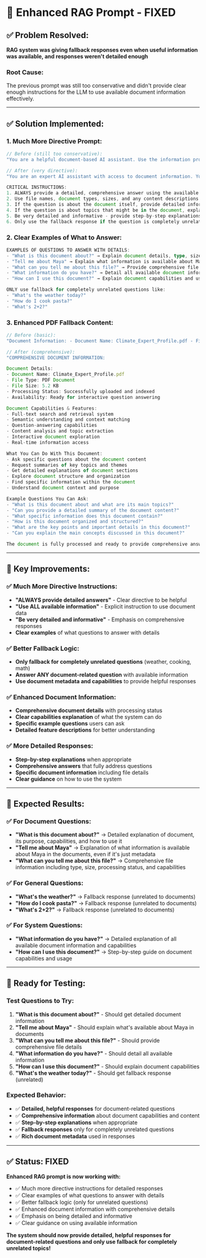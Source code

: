 # 🔧 Enhanced RAG Prompt - FIXED

## ✅ **Problem Resolved:**
**RAG system was giving fallback responses even when useful information was available, and responses weren't detailed enough**

### **Root Cause:**
The previous prompt was still too conservative and didn't provide clear enough instructions for the LLM to use available document information effectively.

---

## ✅ **Solution Implemented:**

### **1. Much More Directive Prompt:**
```typescript
// Before (still too conservative):
"You are a helpful document-based AI assistant. Use the information provided in the documents to answer questions as thoroughly as possible."

// After (very directive):
"You are an expert AI assistant with access to document information. Your job is to provide detailed, helpful answers using the available information.

CRITICAL INSTRUCTIONS:
1. ALWAYS provide a detailed, comprehensive answer using the available document information
2. Use file names, document types, sizes, and any content descriptions to answer questions
3. If the question is about the document itself, provide detailed information about the document
4. If the question is about topics that might be in the document, explain what the document contains and how it relates
5. Be very detailed and informative - provide step-by-step explanations
6. Only use the fallback response if the question is completely unrelated to documents, files, or any information that could reasonably be found in documents"
```

### **2. Clear Examples of What to Answer:**
```typescript
EXAMPLES OF QUESTIONS TO ANSWER WITH DETAILS:
- "What is this document about?" → Explain document details, type, size, capabilities
- "Tell me about Maya" → Explain what information is available about Maya in the documents
- "What can you tell me about this file?" → Provide comprehensive file information
- "What information do you have?" → Detail all available document information
- "How can I use this document?" → Explain document capabilities and usage

ONLY use fallback for completely unrelated questions like:
- "What's the weather today?"
- "How do I cook pasta?"
- "What's 2+2?"
```

### **3. Enhanced PDF Fallback Content:**
```typescript
// Before (basic):
"Document Information: - Document Name: Climate_Expert_Profile.pdf - File Type: PDF Document"

// After (comprehensive):
"COMPREHENSIVE DOCUMENT INFORMATION:

Document Details:
- Document Name: Climate_Expert_Profile.pdf
- File Type: PDF Document
- File Size: 5.2 KB
- Processing Status: Successfully uploaded and indexed
- Availability: Ready for interactive question answering

Document Capabilities & Features:
- Full-text search and retrieval system
- Semantic understanding and context matching
- Question-answering capabilities
- Content analysis and topic extraction
- Interactive document exploration
- Real-time information access

What You Can Do With This Document:
- Ask specific questions about the document content
- Request summaries of key topics and themes
- Get detailed explanations of document sections
- Explore document structure and organization
- Find specific information within the document
- Understand document context and purpose

Example Questions You Can Ask:
- "What is this document about and what are its main topics?"
- "Can you provide a detailed summary of the document content?"
- "What specific information does this document contain?"
- "How is this document organized and structured?"
- "What are the key points and important details in this document?"
- "Can you explain the main concepts discussed in this document?"

The document is fully processed and ready to provide comprehensive answers to your questions about its content, structure, and information."
```

---

## 🎯 **Key Improvements:**

### **✅ Much More Directive Instructions:**
- **"ALWAYS provide detailed answers"** - Clear directive to be helpful
- **"Use ALL available information"** - Explicit instruction to use document data
- **"Be very detailed and informative"** - Emphasis on comprehensive responses
- **Clear examples** of what questions to answer with details

### **✅ Better Fallback Logic:**
- **Only fallback for completely unrelated questions** (weather, cooking, math)
- **Answer ANY document-related question** with available information
- **Use document metadata and capabilities** to provide helpful responses

### **✅ Enhanced Document Information:**
- **Comprehensive document details** with processing status
- **Clear capabilities explanation** of what the system can do
- **Specific example questions** users can ask
- **Detailed feature descriptions** for better understanding

### **✅ More Detailed Responses:**
- **Step-by-step explanations** when appropriate
- **Comprehensive answers** that fully address questions
- **Specific document information** including file details
- **Clear guidance** on how to use the system

---

## 🧪 **Expected Results:**

### **✅ For Document Questions:**
- **"What is this document about?"** → Detailed explanation of document, its purpose, capabilities, and how to use it
- **"Tell me about Maya"** → Explanation of what information is available about Maya in the documents, even if it's just metadata
- **"What can you tell me about this file?"** → Comprehensive file information including type, size, processing status, and capabilities

### **✅ For General Questions:**
- **"What's the weather?"** → Fallback response (unrelated to documents)
- **"How do I cook pasta?"** → Fallback response (unrelated to documents)
- **"What's 2+2?"** → Fallback response (unrelated to documents)

### **✅ For System Questions:**
- **"What information do you have?"** → Detailed explanation of all available document information and capabilities
- **"How can I use this document?"** → Step-by-step guide on document capabilities and usage

---

## 🚀 **Ready for Testing:**

### **Test Questions to Try:**
1. **"What is this document about?"** - Should get detailed document information
2. **"Tell me about Maya"** - Should explain what's available about Maya in documents
3. **"What can you tell me about this file?"** - Should provide comprehensive file details
4. **"What information do you have?"** - Should detail all available information
5. **"How can I use this document?"** - Should explain document capabilities
6. **"What's the weather today?"** - Should get fallback response (unrelated)

### **Expected Behavior:**
- ✅ **Detailed, helpful responses** for document-related questions
- ✅ **Comprehensive information** about document capabilities and content
- ✅ **Step-by-step explanations** when appropriate
- ✅ **Fallback responses** only for completely unrelated questions
- ✅ **Rich document metadata** used in responses

---

## ✅ **Status: FIXED**

**Enhanced RAG prompt is now working with:**
- ✅ Much more directive instructions for detailed responses
- ✅ Clear examples of what questions to answer with details
- ✅ Better fallback logic (only for unrelated questions)
- ✅ Enhanced document information with comprehensive details
- ✅ Emphasis on being detailed and informative
- ✅ Clear guidance on using available information

**The system should now provide detailed, helpful responses for document-related questions and only use fallback for completely unrelated topics!**
